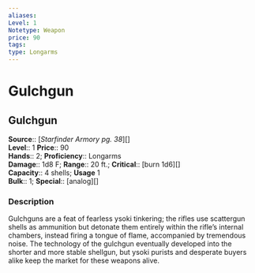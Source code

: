 ```yaml
---
aliases: 
Level: 1
Notetype: Weapon
price: 90
tags: 
type: Longarms
---
```


# Gulchgun

## Gulchgun

**Source**:: [_Starfinder Armory pg. 38_][]  
**Level**:: 1
**Price**:: 90  
**Hands**:: 2;
**Proficiency**:: Longarms  
**Damage**:: 1d8 F; **Range**:: 20 ft.;
**Critical**:: [burn 1d6][]  
**Capacity**:: 4 shells; **Usage** 1  
**Bulk**:: 1;
**Special**:: [analog][]

### Description

Gulchguns are a feat of fearless ysoki tinkering; the rifles use scattergun shells as ammunition but detonate them entirely within the rifle’s internal chambers, instead firing a tongue of flame, accompanied by tremendous noise. The technology of the gulchgun eventually developed into the shorter and more stable shellgun, but ysoki purists and desperate buyers alike keep the market for these weapons alive.
